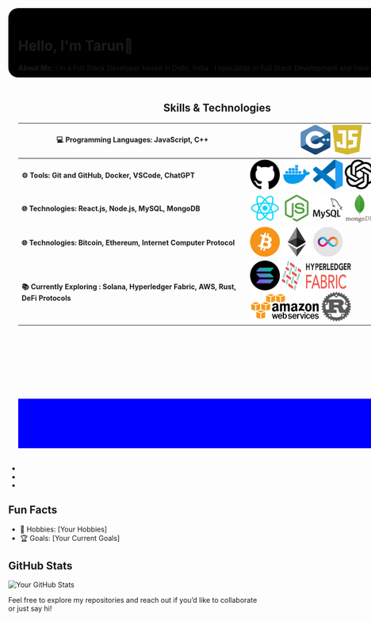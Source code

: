 <div align="center">

<div style="width: 1200px; height: 800px;"> 
    
<div align="left" style="padding: 20px; width: 100%; height: 100px; background-color: black; border-radius:20px">

# Hello, I'm Tarun👋
**About Me:** I'm a Full Stack Developer based in Delhi, India . I specialize in Full Stack Development and have a passion for Blockchain and Cyber-security. 

</div>
<div style="display: flex;">
    <div style="width: 900px; height: 700px; padding:20px">
        <div style="width: 100%; height: 600px; ">
        
## Skills & Technologies

| **💻 Programming Languages:**  JavaScript, C++ |   <img src="./c-logo.png" width="60" height="60" /> <img src="./Daco_3133777.png" width="60" height="60" /> |
|--|-------------|
|  **⚙️ Tools: Git and GitHub, Docker, VSCode, ChatGPT** |   <img src="./github.256x250.png" width="60" height="60" />  <img src="./4373190_docker_logo_logos_icon.png" width="60" height="60" />  <img src="./file-type-vscode.256x254.png" width="60" height="60" />   <img src="./63c52af590250dd34bd6a9ab.png" width="60" height="60" /> |
| **🌐 Technologies:  React.js, Node.js, MySQL, MongoDB** |  <img src="./1174949_js_react js_logo_react_react native_icon.png" width="60" height="60" />  <img src="./pngwing.com.png" width="60" height="60" />  <img src="./4691303_mysql_icon.png" width="60" height="60" /> <img src="./pngwing.com (1).png" width="60" height="60" />     |
| **🌐 Technologies:  Bitcoin, Ethereum, Internet Computer Protocol** |  <img src="./bitcoin_btc_logo_62c59b827e.webp" width="60" height="60" /> <img src="./ethereum_eth_logo_e69b1c2368.webp" width="60" height="60" />  <img src="./internet-computer-icp-logo-02DE976C1A-seeklogo.com.webp" width="60" height="60" />   |
|  **📚 Currently Exploring : Solana, Hyperledger Fabric, AWS, Rust, DeFi Protocols** |   <img src="./solana-sol-logo-12828AD23D-seeklogo.com.webp" width="60" height="60" />     <img src="./Daco_292995.png" width="140" height="60" />  <img src="./AWS-Logo-PNG.png" width="140" height="60" /> <img src="./NicePng_rust-logo-png_3084680.png" width="60" height="60" />   |
</div>
        <div style="width: 100%; height: 100px; background-color: blue;"></div>
        <div></div>
    </div>
    <div style=" width: 400px; height: 700px;">
        <div align='left' style="margin:20px; width: 100%; height: 250px; background-color: black; padding:10px;border-radius:10px ">

## Experience

 <div> 
 
 **Teaching Assistant:** CodingClan
 <br> 
 (`Jan 2023- June 2023`) </div> </h5>
  <div> 

  **Blockchain Researcher:** VedicBlock Labs
  <br>
  (`Jan 2024- Feb 2024`) 
  </div>
  <div> 
  
  **Associate Blockchain Developer:** 
  Teblox Labs  <Br> (`Mar 2024-JUL 2024`)  </a> </div>
  
  </div>
   <div align='left' style="margin:20px; width: 100%; height: 160px; background-color: black; padding:10px;border-radius:10px ">

## Education 

 <div> 

 **BTECH : SOFTWARE ENGINEERING** <br> 
 <a>
   ( DELHI TECHNOLOGICAL UNIVERSITY )
 </a>
 <br>
 
 `AUG 2019- MAY 2024`
 </div>
  </div>
 <div align='left' style="margin:20px; width: 100%; height: 170px; background-color: black; padding:10px;border-radius:10px ">

## Contact Me

 <div> 📧 Email: <a> parashartarun392000@gmail.com </a>, </div> </h5>
  <div> 🔗 LinkedIn: <a> www.linkedin.com/in/tarunsharma392000 </a> </div>
  <div> 🐦 Twitter: <a> https://x.com/TarunParas28366 </a> </div>
  <div> 💬 Discord username: @parashartarun392000 </div>
  </div>
        <div align='left' style="margin:20px; width: 100%; height: 170px; background-color: black; padding:10px;border-radius:10px ">

## Contact Me

 <div> 📧 Email: <a> parashartarun392000@gmail.com </a>, </div> </h5>
  <div> 🔗 LinkedIn: <a> www.linkedin.com/in/tarunsharma392000 </a> </div>
  <div> 🐦 Twitter: <a> https://x.com/TarunParas28366 </a> </div>
  <div> 💬 Discord username: @parashartarun392000 </div>
  </div>
    </div>
</div>

</div>


</div>







  <div style="flex: 1; margin: 10px; padding: 10px;"  >
   <h5></h5>
  </div>

  <div style="flex: 1; margin: 10px; padding: 10px; " >
    <h5> </h5>
  </div>

</div>




- 
- 
- 


  ## Fun Facts
  - 🎨 Hobbies: [Your Hobbies]
   - 🏆 Goals: [Your Current Goals]

## GitHub Stats
![Your GitHub Stats](https://github-readme-stats.vercel.app/api?username=yourusername&show_icons=true&hide_title=true&hide=prs&count_private=true&hide_border=true&theme=radical)

Feel free to explore my repositories and reach out if you’d like to collaborate or just say hi!
